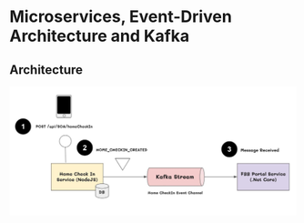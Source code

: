 # Microservices, Event-Driven Architecture and Kafka

## Architecture

<img src="./images/arch-eda.JPG">


